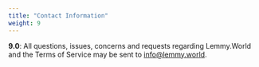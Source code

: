 ```yaml
---
title: "Contact Information"
weight: 9
---
```


**9\.0**: All questions, issues, concerns and requests regarding Lemmy.World and the Terms of Service may be sent to info@lemmy.world.
